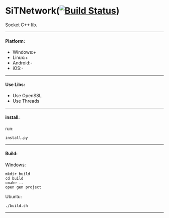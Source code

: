 # SiTNetwork([![Build Status](https://travis-ci.org/Dzhekson6000/SiTNetwork.svg)](https://travis-ci.org/Dzhekson6000/SiTNetwork))
Socket C++ lib.
***
#### Platform:
  * Windows:+
  * Linux:+
  * Android:-
  * iOS:-

***
#### Use Libs:
  * Use OpenSSL  
  * Use Threads

***
#### install:
run:

    install.py

***
#### Build:
Windows:

    mkdir build
    cd build
    cmake ..
    open gen project

Ubuntu:

    ./build.sh

***

